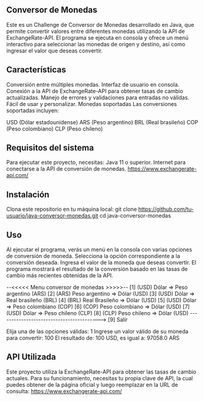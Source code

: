 ## Conversor de Monedas
Este es un Challenge de Conversor de Monedas desarrollado en Java, que permite convertir valores entre diferentes monedas utilizando la API de ExchangeRate-API. 
El programa se ejecuta en consola y ofrece un menú interactivo para seleccionar las monedas de origen y destino, así como ingresar el valor que deseas convertir.

## Características
Conversión entre múltiples monedas.
Interfaz de usuario en consola.
Conexión a la API de ExchangeRate-API para obtener tasas de cambio actualizadas.
Manejo de errores y validaciones para entradas no válidas.
Fácil de usar y personalizar.
Monedas soportadas
Las conversiones soportadas incluyen:

USD (Dólar estadounidense)
ARS (Peso argentino)
BRL (Real brasileño)
COP (Peso colombiano)
CLP (Peso chileno)

## Requisitos del sistema
Para ejecutar este proyecto, necesitas:
Java 11 o superior.
Internet para conectarse a la API de conversión de monedas. https://www.exchangerate-api.com/

## Instalación
Clona este repositorio en tu máquina local:
git clone https://github.com/tu-usuario/java-conversor-monedas.git
cd java-conversor-monedas

## Uso
Al ejecutar el programa, verás un menú en la consola con varias opciones de conversión de moneda.
Selecciona la opción correspondiente a la conversión deseada.
Ingresa el valor de la moneda que deseas convertir.
El programa mostrará el resultado de la conversión basado en las tasas de cambio más recientes obtenidas de la API.

--<<<<< Menu conversor de monedas >>>>>--
[1] (USD) Dólar => Peso argentino (ARS)
[2] (ARS) Peso argentino => Dólar (USD)
[3] (USD) Dólar => Real brasileño (BRL)
[4] (BRL) Real Brasileño => Dólar (USD)
[5] (USD) Dólar => Peso colombiano (COP)
[6] (COP) Peso colombiano => Dólar (USD)
[7] (USD) Dólar => Peso chileno (CLP)
[8] (CLP) Peso chileno => Dólar (USD)
----------------------------------------->
[9] Salir

Elija una de las opciones válidas: 1
Ingrese un valor válido de su moneda para convertir: 100
El resultado de: 100 USD, es igual a: 97058.0 ARS

## API Utilizada
Este proyecto utiliza la ExchangeRate-API para obtener las tasas de cambio actuales. 
Para su funcionamiento, necesitas tu propia clave de API, la cual puedes obtener de la página oficial y luego reemplazar en la URL de consulta:
https://www.exchangerate-api.com/

